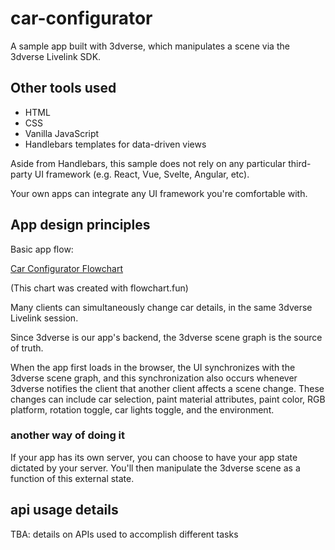 # car-configurator
A sample app built with 3dverse, which manipulates a scene via the 3dverse Livelink SDK.

## Other tools used

- HTML
- CSS
- Vanilla JavaScript
- Handlebars templates for data-driven views

Aside from Handlebars, this sample does not rely on any particular third-party UI framework (e.g. React, Vue, Svelte, Angular, etc).

Your own apps can integrate any UI framework you're comfortable with.

## App design principles

Basic app flow:

[Car Configurator Flowchart](./car-config-flowchart.png)

(This chart was created with flowchart.fun)

Many clients can simultaneously change car details, in the same 3dverse Livelink session.

Since 3dverse is our app's backend, the 3dverse scene graph is the source of truth.

When the app first loads in the browser, the UI synchronizes with the 3dverse scene graph, and this synchronization also occurs whenever 3dverse notifies the client that another client affects a scene change. These changes can include car selection, paint material attributes, paint color, RGB platform, rotation toggle, car lights toggle, and the environment.

### another way of doing it

If your app has its own server, you can choose to have your app state dictated by your server. You'll then manipulate the 3dverse scene as a function of this external state.

## api usage details

TBA: details on APIs used to accomplish different tasks
